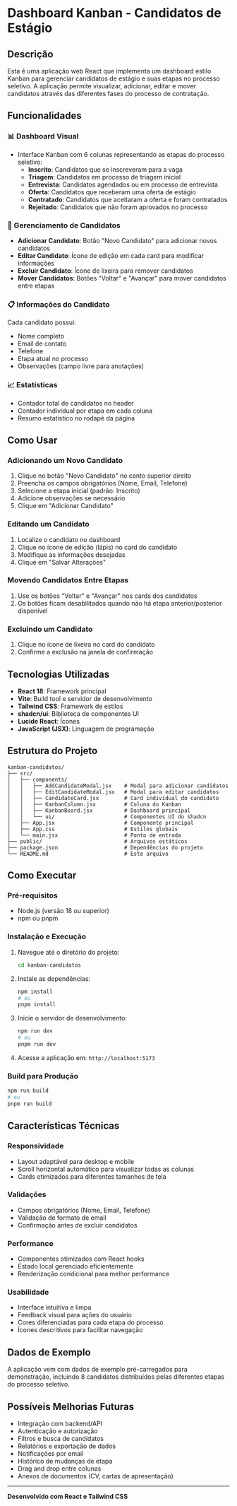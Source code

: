 # Dashboard Kanban - Candidatos de Estágio

## Descrição

Esta é uma aplicação web React que implementa um dashboard estilo Kanban para gerenciar candidatos de estágio e suas etapas no processo seletivo. A aplicação permite visualizar, adicionar, editar e mover candidatos através das diferentes fases do processo de contratação.

## Funcionalidades

### 📊 Dashboard Visual
- Interface Kanban com 6 colunas representando as etapas do processo seletivo:
  - **Inscrito**: Candidatos que se inscreveram para a vaga
  - **Triagem**: Candidatos em processo de triagem inicial
  - **Entrevista**: Candidatos agendados ou em processo de entrevista
  - **Oferta**: Candidatos que receberam uma oferta de estágio
  - **Contratado**: Candidatos que aceitaram a oferta e foram contratados
  - **Rejeitado**: Candidatos que não foram aprovados no processo

### 👥 Gerenciamento de Candidatos
- **Adicionar Candidato**: Botão "Novo Candidato" para adicionar novos candidatos
- **Editar Candidato**: Ícone de edição em cada card para modificar informações
- **Excluir Candidato**: Ícone de lixeira para remover candidatos
- **Mover Candidatos**: Botões "Voltar" e "Avançar" para mover candidatos entre etapas

### 📋 Informações do Candidato
Cada candidato possui:
- Nome completo
- Email de contato
- Telefone
- Etapa atual no processo
- Observações (campo livre para anotações)

### 📈 Estatísticas
- Contador total de candidatos no header
- Contador individual por etapa em cada coluna
- Resumo estatístico no rodapé da página

## Como Usar

### Adicionando um Novo Candidato
1. Clique no botão "Novo Candidato" no canto superior direito
2. Preencha os campos obrigatórios (Nome, Email, Telefone)
3. Selecione a etapa inicial (padrão: Inscrito)
4. Adicione observações se necessário
5. Clique em "Adicionar Candidato"

### Editando um Candidato
1. Localize o candidato no dashboard
2. Clique no ícone de edição (lápis) no card do candidato
3. Modifique as informações desejadas
4. Clique em "Salvar Alterações"

### Movendo Candidatos Entre Etapas
1. Use os botões "Voltar" e "Avançar" nos cards dos candidatos
2. Os botões ficam desabilitados quando não há etapa anterior/posterior disponível

### Excluindo um Candidato
1. Clique no ícone de lixeira no card do candidato
2. Confirme a exclusão na janela de confirmação

## Tecnologias Utilizadas

- **React 18**: Framework principal
- **Vite**: Build tool e servidor de desenvolvimento
- **Tailwind CSS**: Framework de estilos
- **shadcn/ui**: Biblioteca de componentes UI
- **Lucide React**: Ícones
- **JavaScript (JSX)**: Linguagem de programação

## Estrutura do Projeto

```
kanban-candidatos/
├── src/
│   ├── components/
│   │   ├── AddCandidateModal.jsx    # Modal para adicionar candidatos
│   │   ├── EditCandidateModal.jsx   # Modal para editar candidatos
│   │   ├── CandidateCard.jsx        # Card individual do candidato
│   │   ├── KanbanColumn.jsx         # Coluna do Kanban
│   │   ├── KanbanBoard.jsx          # Dashboard principal
│   │   └── ui/                      # Componentes UI do shadcn
│   ├── App.jsx                      # Componente principal
│   ├── App.css                      # Estilos globais
│   └── main.jsx                     # Ponto de entrada
├── public/                          # Arquivos estáticos
├── package.json                     # Dependências do projeto
└── README.md                        # Este arquivo
```

## Como Executar

### Pré-requisitos
- Node.js (versão 18 ou superior)
- npm ou pnpm

### Instalação e Execução
1. Navegue até o diretório do projeto:
   ```bash
   cd kanban-candidatos
   ```

2. Instale as dependências:
   ```bash
   npm install
   # ou
   pnpm install
   ```

3. Inicie o servidor de desenvolvimento:
   ```bash
   npm run dev
   # ou
   pnpm run dev
   ```

4. Acesse a aplicação em: `http://localhost:5173`

### Build para Produção
```bash
npm run build
# ou
pnpm run build
```

## Características Técnicas

### Responsividade
- Layout adaptável para desktop e mobile
- Scroll horizontal automático para visualizar todas as colunas
- Cards otimizados para diferentes tamanhos de tela

### Validações
- Campos obrigatórios (Nome, Email, Telefone)
- Validação de formato de email
- Confirmação antes de excluir candidatos

### Performance
- Componentes otimizados com React hooks
- Estado local gerenciado eficientemente
- Renderização condicional para melhor performance

### Usabilidade
- Interface intuitiva e limpa
- Feedback visual para ações do usuário
- Cores diferenciadas para cada etapa do processo
- Ícones descritivos para facilitar navegação

## Dados de Exemplo

A aplicação vem com dados de exemplo pré-carregados para demonstração, incluindo 8 candidatos distribuídos pelas diferentes etapas do processo seletivo.

## Possíveis Melhorias Futuras

- Integração com backend/API
- Autenticação e autorização
- Filtros e busca de candidatos
- Relatórios e exportação de dados
- Notificações por email
- Histórico de mudanças de etapa
- Drag and drop entre colunas
- Anexos de documentos (CV, cartas de apresentação)

---

**Desenvolvido com React e Tailwind CSS**

